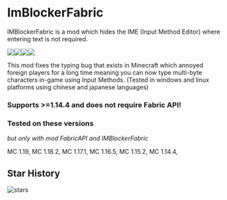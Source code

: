 # ImBlockerFabric
IMBlockerFabric is a mod which hides the IME (Input Method Editor) where entering text is not required.

![](https://img.shields.io/github/last-commit/mrjesen/ImBlockerFabric?logo=artstation&style=for-the-badge&color=9266CC)![](https://img.shields.io/github/issues/mrjesen/ImBlockerFabric?style=for-the-badge&logo=slashdot)![](https://img.shields.io/github/release/mrjesen/ImBlockerFabric?style=for-the-badge&color=00C58E&logo=ionic)![](https://img.shields.io/github/downloads/mrjesen/ImBlockerFabric/total?style=for-the-badge&logo=docusign)

This mod fixes the typing bug that exists in Minecraft which annoyed foreign players for a long time meaning you can now type multi-byte characters in-game using Input Methods. (Tested in windows and linux platforms using chinese and japanese languages)


### Supports >=1.14.4 and does not require Fabric API!

### Tested on these versions
*but only with mod FabricAPI and IMBlockerFabric*

MC 1.19,
MC 1.18.2,
MC 1.17.1,
MC 1.16.5,
MC 1.15.2,
MC 1.14.4,

## Star History

![stars](https://starchart.cc/mrjesen/ImBlockerFabric.svg)
